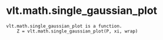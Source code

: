# vlt.math.single_gaussian_plot

```
vlt.math.single_gaussian_plot is a function.
    Z = vlt.math.single_gaussian_plot(P, xi, wrap)

```
